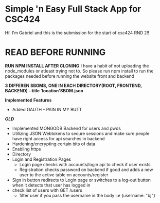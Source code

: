 # Simple 'n Easy Full Stack App for CSC424

Hi! I'm Gabriel and this is the submission for the start of csc424 RND 2!!

# READ BEFORE RUNNING

**RUN NPM INSTALL AFTER CLONING**
I have a habit of not uploading the node_modules or atleast trying not to. So please run npm install to run the packages needed before running the website front and backend

**3 DIFFEREN SBOMS, ONE IN EACH DIRECTORY(ROOT, FRONTEND, BACKEND) - title 'location'SBOM.json**

**Implemented Features**
- Added OAUTH - PAIN IN MY BUTT

***OLD***
 - Implemented MONGODB Backend for users and pwds
 - Utilizing JSON Webtokens to secure sessions and make sure people have right access for api searches in backend
 - Hardening/encrypting certain bits of data
 - Enabling https
 - Directory
 - Login and Registration Pages
	 - Login page checks with accounts/login api to check if user exists
	 - Registration checks password on backend if good and adds a new user to the active table on accounts/register
 - Sign in button redirects to Login page or switches to a log-out button when it detects that user has logged in
 - check list of users with GET /users
	 - filter user if you pass the username in the body i.e {username: "bj"}
